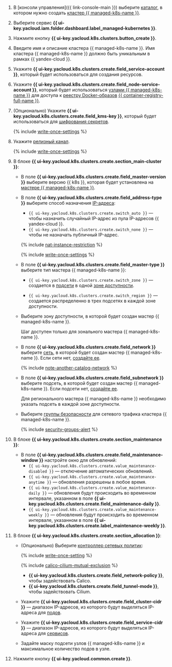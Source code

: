 1. В [консоли управления]({{ link-console-main }}) выберите [каталог](../../resource-manager/concepts/resources-hierarchy.md#folder), в котором нужно создать [кластер {{ managed-k8s-name }}](../../managed-kubernetes/concepts/index.md#kubernetes-cluster).
1. Выберите сервис **{{ ui-key.yacloud.iam.folder.dashboard.label_managed-kubernetes }}**.
1. Нажмите кнопку **{{ ui-key.yacloud.k8s.clusters.button_create }}**.
1. Введите имя и описание кластера {{ managed-k8s-name }}. Имя кластера {{ managed-k8s-name }} должно быть уникальным в рамках {{ yandex-cloud }}.
1. Укажите **{{ ui-key.yacloud.k8s.clusters.create.field_service-account }}**, который будет использоваться для создания ресурсов.
1. Укажите **{{ ui-key.yacloud.k8s.clusters.create.field_node-service-account }}**, который будет использоваться [узлами {{ managed-k8s-name }}](../../managed-kubernetes/concepts/index.md#node-group) для доступа к [реестру Docker-образов](../../container-registry/concepts/registry.md) [{{ container-registry-full-name }}](../../container-registry/).
1. (Опционально) Укажите **{{ ui-key.yacloud.k8s.clusters.create.field_kms-key }}**, который будет использоваться для [шифрования секретов](../../managed-kubernetes/concepts/encryption.md).

   {% include [write-once-settings](write-once-setting.md) %}

1. Укажите [релизный канал](../../managed-kubernetes/concepts/release-channels-and-updates.md).

   {% include [write-once-settings](write-once-setting.md) %}

1. В блоке **{{ ui-key.yacloud.k8s.clusters.create.section_main-cluster }}**:
   * В поле **{{ ui-key.yacloud.k8s.clusters.create.field_master-version }}** выберите версию {{ k8s }}, которая будет установлена на [мастере {{ managed-k8s-name }}](../../managed-kubernetes/concepts/index.md#master).
   * В поле **{{ ui-key.yacloud.k8s.clusters.create.field_address-type }}** выберите способ назначения [IP-адреса](../../vpc/concepts/address.md):
     * `{{ ui-key.yacloud.k8s.clusters.create.switch_auto }}` — чтобы назначить случайный IP-адрес из пула IP-адресов {{ yandex-cloud }}.
     * `{{ ui-key.yacloud.k8s.clusters.create.switch_none }}` — чтобы не назначать публичный IP-адрес.

     {% include [nat-instance-restriction](nat-instance-restriction.md) %}

     {% include [write-once-settings](write-once-setting.md) %}

   * В поле **{{ ui-key.yacloud.k8s.clusters.create.field_master-type }}** выберите тип мастера {{ managed-k8s-name }}:
     * `{{ ui-key.yacloud.k8s.clusters.create.switch_zone }}` — создается в [подсети](../../vpc/concepts/network.md#subnet) в одной [зоне доступности](../../overview/concepts/geo-scope.md).

     
     * `{{ ui-key.yacloud.k8s.clusters.create.switch_region }}` — создается распределенно в трех подсетях в каждой зоне доступности.
   * Выберите зону доступности, в которой будет создан мастер {{ managed-k8s-name }}.

     Шаг доступен только для зонального мастера {{ managed-k8s-name }}.


   * В поле **{{ ui-key.yacloud.k8s.clusters.create.field_network }}** выберите [сеть](../../vpc/concepts/network.md#network), в которой будет создан мастер {{ managed-k8s-name }}. Если сети нет, [создайте ее](../../vpc/operations/network-create.md).

      {% include [note-another-catalog-network](note-another-catalog-network.md) %}

   * В поле **{{ ui-key.yacloud.k8s.clusters.create.field_subnetwork }}** выберите подсеть, в которой будет создан мастер {{ managed-k8s-name }}. Если подсети нет, [создайте ее](../../vpc/operations/subnet-create.md).

     
     Для регионального мастера {{ managed-k8s-name }} необходимо указать подсеть в каждой зоне доступности.


   * Выберите [группы безопасности](../../vpc/concepts/security-groups.md) для сетевого трафика кластера {{ managed-k8s-name }}.

     {% include [security-groups-alert](security-groups-alert.md) %}

1. В блоке **{{ ui-key.yacloud.k8s.clusters.create.section_maintenance }}**:
   * В поле **{{ ui-key.yacloud.k8s.clusters.create.field_maintenance-window }}** настройте окно для обновлений:
     * `{{ ui-key.yacloud.k8s.clusters.create.value_maintenance-disabled }}` — отключение автоматических обновлений.
     * `{{ ui-key.yacloud.k8s.clusters.create.value_maintenance-anytime }}` — обновления разрешены в любое время.
     * `{{ ui-key.yacloud.k8s.clusters.create.value_maintenance-daily }}` — обновления будут происходить во временном интервале, указанном в поле **{{ ui-key.yacloud.k8s.clusters.create.field_maintenance-daily }}**.
     * `{{ ui-key.yacloud.k8s.clusters.create.value_maintenance-weekly }}` — обновления будут происходить во временном интервале, указанном в поле **{{ ui-key.yacloud.k8s.clusters.create.label_maintenance-weekly }}**.
1. В блоке **{{ ui-key.yacloud.k8s.clusters.create.section_allocation }}**:
   * (Опционально) Выберите [контроллер сетевых политик](../../managed-kubernetes/concepts/network-policy.md#policy-controllers):

     {% include [write-once-setting](write-once-setting.md) %}

     {% include [calico-cilium-mutual-exclusion](calico-cilium-mutual-exclusion.md) %}

     * **{{ ui-key.yacloud.k8s.clusters.create.field_network-policy }}**, чтобы задействовать Calico.
     * **{{ ui-key.yacloud.k8s.clusters.create.field_tunnel-mode }}**, чтобы задействовать Cilium.


   * Укажите **{{ ui-key.yacloud.k8s.clusters.create.field_cluster-cidr }}** — диапазон IP-адресов, из которого будут выделяться IP-адреса для [подов](../../managed-kubernetes/concepts/index.md#pod).
   * Укажите **{{ ui-key.yacloud.k8s.clusters.create.field_service-cidr }}** — диапазон IP-адресов, из которого будут выделяться IP-адреса для [сервисов](../../managed-kubernetes/concepts/index.md#service).
   * Задайте маску подсети узлов {{ managed-k8s-name }} и максимальное количество подов в узле.
1. Нажмите кнопку **{{ ui-key.yacloud.common.create }}**.